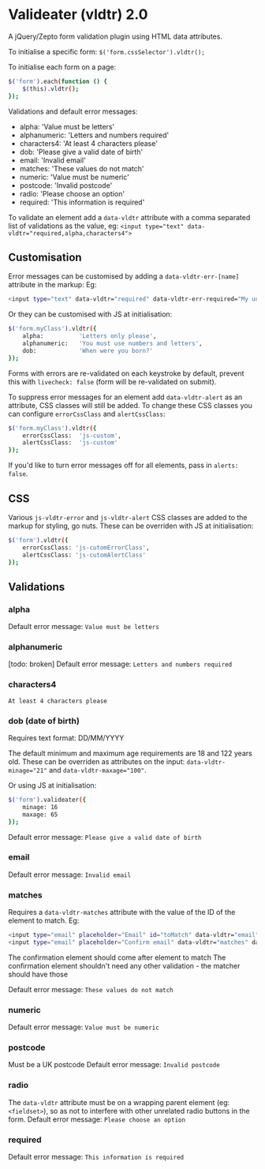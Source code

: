 # Valideater (vldtr) 2.0

A jQuery/Zepto form validation plugin using HTML data attributes.


To initialise a specific form: `$('form.cssSelector').vldtr();`

To initialise each form on a page:
```sh
$('form').each(function () {
	$(this).vldtr();
});
```

Validations and default error messages:

* alpha:		'Value must be letters'
* alphanumeric:	'Letters and numbers required'
* characters4:	'At least 4 characters please'
* dob:			'Please give a valid date of birth'
* email:		'Invalid email'
* matches:		'These values do not match'
* numeric:		'Value must be numeric'
* postcode:		'Invalid postcode'
* radio:		'Please choose an option'
* required:		'This information is required'


To validate an element add a `data-vldtr` attribute with a comma separated list of validations as the value, eg: `<input type="text" data-vldtr="required,alpha,characters4">`

Customisation
-------------

Error messages can be customised by adding a `data-vldtr-err-[name]` attribute in the markup:  Eg:
```sh
<input type="text" data-vldtr="required" data-vldtr-err-required="My unique error msg">
```

Or they can be customised with JS at initialisation:

```sh
$('form.myClass').vldtr({
	alpha:			'Letters only please',
	alphanumeric:	'You must use numbers and letters',
	dob:			'When were you born?'
});
```

Forms with errors are re-validated on each keystroke by default, prevent this with `livecheck: false` (form will be re-validated on submit).

To suppress error messages for an element add `data-vldtr-alert` as an attribute, CSS classes will still be added.
To change these CSS classes you can configure `errorCssClass` and `alertCssClass`:
```sh
$('form.myClass').vldtr({
	errorCssClass:	'js-custom',
	alertCssClass:	'js-custom'
});
```


If you'd like to turn error messages off for all elements, pass in `alerts: false`.



CSS
---

Various `js-vldtr-error` and `js-vldtr-alert` CSS classes are added to the markup for styling, go nuts. These can be overriden with JS at initialisation:
```sh
$('form').vldtr({
	errorCssClass: 'js-cutomErrorClass',
	alertCssClass: 'js-cutomAlertClass'
});
```


Validations
-----------

### alpha
Default error message: `Value must be letters`


### alphanumeric
[todo: broken]
Default error message: `Letters and numbers required`


### characters4
`At least 4 characters please`


### dob (date of birth)
Requires text format: DD/MM/YYYY

The default minimum and maximum age requirements are 18 and 122 years old.
These can be overriden as attributes on the input: `data-vldtr-minage="21"` and `data-vldtr-maxage="100"`.

Or using JS at initialisation:
```sh
$('form').valideater({
	minage: 16
	maxage: 65
});
```

Default error message: `Please give a valid date of birth`


### email
Default error message: `Invalid email`


### matches
Requires a `data-vldtr-matches` attribute with the value of the ID of the element to match. Eg:
```sh
<input type="email" placeholder="Email" id="toMatch" data-vldtr="email">
<input type="email" placeholder="Confirm email" data-vldtr="matches" data-vldtr-matches="toMatch">
```
The confirmation element should come after element to match
The confirmation element shouldn't need any other validation - the matcher should have those

Default error message: `These values do not match`


### numeric
Default error message: `Value must be numeric`


### postcode
Must be a UK postcode
Default error message: `Invalid postcode`


### radio
The `data-vldtr` attribute must be on a wrapping parent element (eg: `<fieldset>`), so as not to interfere with other unrelated radio buttons in the form.
Default error message: `Please choose an option`


### required
Default error message: `This information is required`





